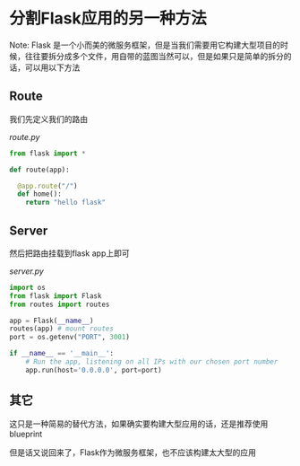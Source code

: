 # 分割Flask应用的另一种方法

Note: Flask 是一个小而美的微服务框架，但是当我们需要用它构建大型项目的时候，往往要拆分成多个文件，用自带的蓝图当然可以，但是如果只是简单的拆分的话，可以用以下方法

## Route

我们先定义我们的路由

*route.py*

```python
from flask import *

def route(app):

  @app.route("/")
  def home():
    return "hello flask"

```

## Server

然后把路由挂载到flask app上即可

*server.py*

```python
import os
from flask import Flask
from routes import routes

app = Flask(__name__)
routes(app) # mount routes
port = os.getenv("PORT", 3001)

if __name__ == '__main__':
	# Run the app, listening on all IPs with our chosen port number
	app.run(host='0.0.0.0', port=port)

```

## 其它

这只是一种简易的替代方法，如果确实要构建大型应用的话，还是推荐使用blueprint

但是话又说回来了，Flask作为微服务框架，也不应该构建太大型的应用